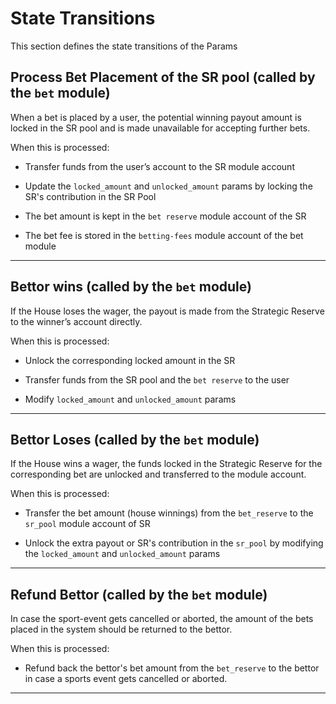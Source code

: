 # **State Transitions**

This section defines the state transitions of the Params

## **Process Bet Placement of the SR pool (called by the `bet` module)**

When a bet is placed by a user, the potential winning payout amount is locked in the SR pool and is made unavailable for accepting further bets.

When this is processed:

- Transfer funds from the user’s account to the SR module account

- Update the `locked_amount` and `unlocked_amount` params by locking the 
  SR's contribution in the SR Pool

- The bet amount is kept in the `bet reserve` module account of the SR

- The bet fee is stored in the `betting-fees` module account of the bet module

---

## **Bettor wins (called by the `bet` module)**

If the House loses the wager, the payout is made from the Strategic Reserve to the winner’s account directly.

When this  is processed:

- Unlock the corresponding locked amount in the SR

- Transfer funds from the SR pool and the `bet reserve` to the user

- Modify `locked_amount` and `unlocked_amount` params

---

## **Bettor Loses (called by the `bet` module)**

If the House wins a wager, the funds locked in the Strategic Reserve for the corresponding bet are unlocked and transferred to the module account.

When this  is processed:

- Transfer the bet amount (house winnings) from the `bet_reserve` to the `sr_pool`
  module account of SR

- Unlock the extra payout or SR's contribution in the `sr_pool` by modifying 
  the `locked_amount` and `unlocked_amount` params

---

## **Refund Bettor (called by the `bet` module)**

In case the sport-event gets cancelled or aborted, the amount of the bets placed in the system should be returned to the bettor.

When this is processed:

- Refund back the bettor's bet amount from the `bet_reserve` to the bettor in case a sports event gets cancelled or aborted.

---